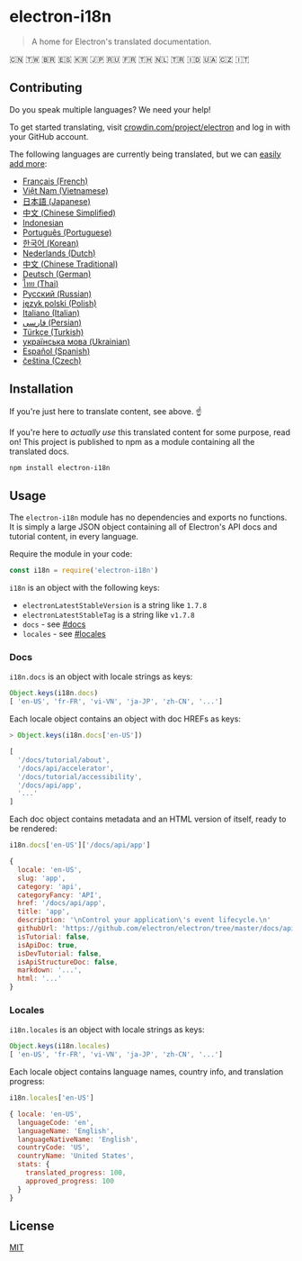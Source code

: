 # electron-i18n

> A home for Electron's translated documentation.

🇨🇳 🇹🇼 🇧🇷 🇪🇸 🇰🇷 🇯🇵 🇷🇺 🇫🇷 🇹🇭 🇳🇱 🇹🇷 🇮🇩 🇺🇦 🇨🇿 🇮🇹

## Contributing

Do you speak multiple languages? We need your help! 

To get started translating, visit
[crowdin.com/project/electron](https://crowdin.com/project/electron)
and log in with your GitHub account.

The following languages are currently being translated, but we can
[easily add more]((https://github.com/electron/electron-i18n/issues/new?title=new%20language%20request)):

- [Français (French)](https://crowdin.com/project/electron/fr)
- [Việt Nam (Vietnamese)](https://crowdin.com/project/electron/vi)
- [日本語 (Japanese)](https://crowdin.com/project/electron/ja)
- [中文 (Chinese Simplified)](https://crowdin.com/project/electron/zh)
- [Indonesian](https://crowdin.com/project/electron/id)
- [Português (Portuguese)](https://crowdin.com/project/electron/pt)
- [한국어 (Korean)](https://crowdin.com/project/electron/ko)
- [Nederlands (Dutch)](https://crowdin.com/project/electron/nl)
- [中文 (Chinese Traditional)](https://crowdin.com/project/electron/zh)
- [Deutsch (German)](https://crowdin.com/project/electron/de)
- [ไทย (Thai)](https://crowdin.com/project/electron/th)
- [Русский (Russian)](https://crowdin.com/project/electron/ru)
- [język polski (Polish)](https://crowdin.com/project/electron/pl)
- [Italiano (Italian)](https://crowdin.com/project/electron/it)
- [فارسی (Persian)](https://crowdin.com/project/electron/fa)
- [Türkçe (Turkish)](https://crowdin.com/project/electron/tr)
- [українська мова (Ukrainian)](https://crowdin.com/project/electron/uk)
- [Español (Spanish)](https://crowdin.com/project/electron/es)
- [čeština (Czech)](https://crowdin.com/project/electron/cs)



## Installation

If you're just here to translate content, see above. ☝️

If you're here to _actually use_ this translated content for some purpose, 
read on! This project is published to npm as a module containing all the 
translated docs.

```sh
npm install electron-i18n
```

## Usage

The `electron-i18n` module has no dependencies and exports no functions. It is 
simply a large JSON object containing all of Electron's API docs and tutorial
content, in every language.

Require the module in your code:

```js
const i18n = require('electron-i18n')
```

`i18n` is an object with the following keys:

- `electronLatestStableVersion` is a string like `1.7.8`
- `electronLatestStableTag` is a string like `v1.7.8`
- `docs` - see [#docs](#docs)
- `locales` - see [#locales](#locales)

### Docs

`i18n.docs` is an object with locale strings as keys:

```js
Object.keys(i18n.docs)
[ 'en-US', 'fr-FR', 'vi-VN', 'ja-JP', 'zh-CN', '...']
```

Each locale object contains an object with doc HREFs as keys:

```js
> Object.keys(i18n.docs['en-US'])

[ 
  '/docs/tutorial/about',
  '/docs/api/accelerator',
  '/docs/tutorial/accessibility',
  '/docs/api/app',
  '...'
]
```

Each doc object contains metadata and an HTML version of itself, ready to be
rendered:

```js
i18n.docs['en-US']['/docs/api/app']

{ 
  locale: 'en-US',
  slug: 'app',
  category: 'api',
  categoryFancy: 'API',
  href: '/docs/api/app',
  title: 'app',
  description: '\nControl your application\'s event lifecycle.\n' 
  githubUrl: 'https://github.com/electron/electron/tree/master/docs/api/app.md',
  isTutorial: false,
  isApiDoc: true,
  isDevTutorial: false,
  isApiStructureDoc: false,
  markdown: '...',
  html: '...'
}
```


### Locales

`i18n.locales` is an object with locale strings as keys:

```js
Object.keys(i18n.locales)
[ 'en-US', 'fr-FR', 'vi-VN', 'ja-JP', 'zh-CN', '...']
```

Each locale object contains language names, country info, and translation 
progress:

```js
i18n.locales['en-US']

{ locale: 'en-US',
  languageCode: 'en',
  languageName: 'English',
  languageNativeName: 'English',
  countryCode: 'US',
  countryName: 'United States',
  stats: {
    translated_progress: 100, 
    approved_progress: 100
  }
}
```



## License

[MIT](license)

[Crowdin]: https://crowdin.com/project/electron
